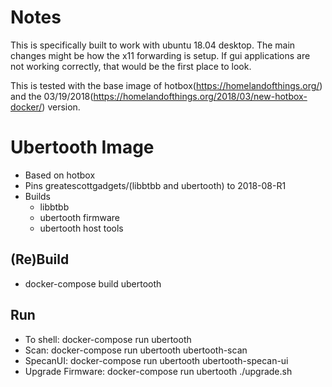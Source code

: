 # Notes
This is specifically built to work with ubuntu 18.04 desktop. The main changes might be how the x11 forwarding is setup. If gui applications are not working correctly, that would be the first place to look.

This is tested with the base image of hotbox(https://homelandofthings.org/) and the 03/19/2018(https://homelandofthings.org/2018/03/new-hotbox-docker/) version. 

# Ubertooth Image
   - Based on hotbox
   - Pins greatescottgadgets/(libbtbb and ubertooth) to 2018-08-R1
   - Builds
      - libbtbb
      - ubertooth firmware
      - ubertooth host tools
## (Re)Build
   - docker-compose build ubertooth
## Run
   - To shell: docker-compose run ubertooth
   - Scan: docker-compose run ubertooth ubertooth-scan
   - SpecanUI: docker-compose run ubertooth ubertooth-specan-ui
   - Upgrade Firmware: docker-compose run ubertooth ./upgrade.sh

